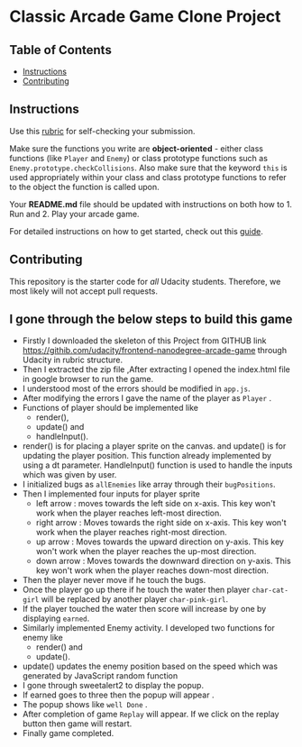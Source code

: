 # Classic Arcade Game Clone Project

## Table of Contents

-   [Instructions](#instructions)
-   [Contributing](#contributing)

## Instructions

Use this [rubric](https://review.udacity.com/#!/rubrics/15/view) for self-checking your submission.

Make sure the functions you write are **object-oriented** - either class functions (like `Player` and `Enemy`) or class prototype functions such as `Enemy.prototype.checkCollisions`. Also make sure that the keyword `this` is used appropriately within your class and class prototype functions to refer to the object the function is called upon.

Your **README.md** file should be updated with instructions on both how to 1. Run and 2. Play your arcade game.

For detailed instructions on how to get started, check out this [guide](https://docs.google.com/document/d/1v01aScPjSWCCWQLIpFqvg3-vXLH2e8_SZQKC8jNO0Dc/pub?embedded=true).

## Contributing

This repository is the starter code for _all_ Udacity students. Therefore, we most likely will not accept pull requests.

## I gone through the below steps to build this game

-   Firstly I  downloaded the skeleton of this Project from GITHUB link <https://githib.com/udacity/frontend-nanodegree-arcade-game> through Udacity in rubric structure.
-   Then I extracted the zip file ,After extracting I opened the index.html file in google browser to run the game.
-   I understood most of the errors should be modified in  `app.js`.
-   After modifying the errors I gave the name of the player as `Player` .
-   Functions of player should be implemented like
    -   render(),
    -   update() and
    -   handleInput().
-   render() is for placing a player sprite on the canvas. and update() is for updating the player position. This function already implemented by using a dt parameter. HandleInput() function is used to handle the inputs which was given by user.
-   I initialized bugs  as `allEnemies` like array through their  `bugPositions`.
-   Then I implemented four inputs for player sprite
    -   left arrow : moves towards the left side on x-axis. This key won't work when     the player reaches left-most direction.
    -   right arrow : Moves towards the right side on x-axis. This key won't work when   the player reaches right-most direction.
    -   up arrow : Moves towards the upward direction on y-axis. This key won't work when the player reaches the up-most direction.
    -   down arrow : Moves towards the downward direction on y-axis. This key won't work when the player reaches down-most direction.
-   Then the player never move if he touch the bugs.
-   Once the player go up there if he touch the water then player `char-cat-girl` will be replaced by another player `char-pink-girl`.
-   If the player  touched the water then score will increase by one by displaying `earned`.
-   Similarly implemented Enemy activity. I developed two  functions for enemy like
    -   render() and
    -   update().
-   update() updates the enemy position based on the speed which was generated by JavaScript random function        
-   I gone through sweetalert2 to display the popup.
-   If earned goes to three then the popup will appear .
-   The popup shows like `well Done` .
-   After completion of game `Replay` will appear. If we click on the replay button then game will restart.
-   Finally game completed.

